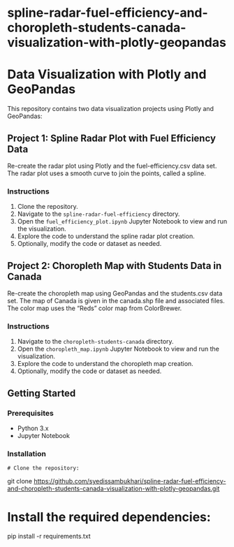 # spline-radar-fuel-efficiency-and-choropleth-students-canada-visualization-with-plotly-geopandas

# Data Visualization with Plotly and GeoPandas

This repository contains two data visualization projects using Plotly and GeoPandas:

## Project 1: Spline Radar Plot with Fuel Efficiency Data

Re-create the radar plot using Plotly and the fuel-efficiency.csv data set. The radar plot uses a smooth curve to join the points, called a spline.

### Instructions
1. Clone the repository.
2. Navigate to the `spline-radar-fuel-efficiency` directory.
3. Open the `fuel_efficiency_plot.ipynb` Jupyter Notebook to view and run the visualization.
4. Explore the code to understand the spline radar plot creation.
5. Optionally, modify the code or dataset as needed.

## Project 2: Choropleth Map with Students Data in Canada

Re-create the choropleth map using GeoPandas and the students.csv data set. The map of Canada is given in the canada.shp file and associated files. The color map uses the “Reds” color map from ColorBrewer.

### Instructions
1. Navigate to the `choropleth-students-canada` directory.
2. Open the `choropleth_map.ipynb` Jupyter Notebook to view and run the visualization.
3. Explore the code to understand the choropleth map creation.
4. Optionally, modify the code or dataset as needed.

## Getting Started

### Prerequisites
- Python 3.x
- Jupyter Notebook

### Installation
    # Clone the repository:
   
   git clone https://github.com/syedissambukhari/spline-radar-fuel-efficiency-and-choropleth-students-canada-visualization-with-plotly-geopandas.git
# Install the required dependencies:

pip install -r requirements.txt
